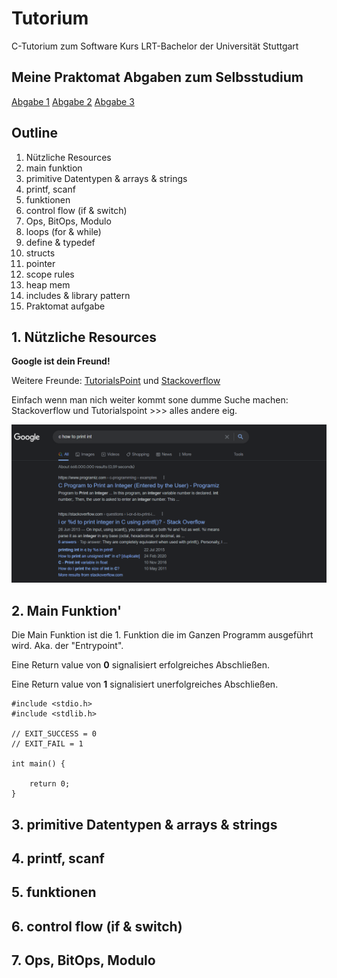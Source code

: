 # Tutorium

C-Tutorium zum Software Kurs LRT-Bachelor der Universität Stuttgart

## Meine Praktomat Abgaben zum Selbsstudium
[Abgabe 1](https://github.com/BA-UniStuttgart/WS21_22_Softwarewerkzeuge_Praktomat_Abgabe01)
[Abgabe 2](https://github.com/BA-UniStuttgart/WS21_22_Softwarewerkzeuge_Praktomat_Abgabe02)
[Abgabe 3](https://github.com/BA-UniStuttgart/WS21_22_Softwarewerkzeuge_Praktomat_Abgabe03)


## Outline

1. Nützliche Resources
2. main funktion
3. primitive Datentypen & arrays & strings
4. printf, scanf
5. funktionen
6. control flow (if & switch)
7. Ops, BitOps, Modulo
8. loops (for & while)
9. define & typedef
10. structs
11. pointer
12. scope rules
13. heap mem
14. includes & library pattern
15. Praktomat aufgabe

## 1. Nützliche Resources
**Google ist dein Freund!**

Weitere Freunde:
[TutorialsPoint](https://www.tutorialspoint.com/cprogramming/index.htm) und [Stackoverflow](https://stackoverflow.com/)

Einfach wenn man nich weiter kommt sone dumme Suche machen: Stackoverflow und Tutorialspoint >>> alles andere eig.

![Google](pic/google_search.png)

## 2. Main Funktion'

Die Main Funktion ist die 1. Funktion die im Ganzen Programm ausgeführt wird. Aka. der "Entrypoint".

Eine Return value von **0** signalisiert erfolgreiches Abschließen.

Eine Return value von **1** signalisiert unerfolgreiches Abschließen.

```
#include <stdio.h>
#include <stdlib.h>

// EXIT_SUCCESS = 0
// EXIT_FAIL = 1

int main() {

    return 0;
}
```

## 3. primitive Datentypen & arrays & strings

## 4. printf, scanf

## 5. funktionen

## 6. control flow (if & switch)

## 7. Ops, BitOps, Modulo
